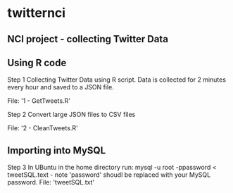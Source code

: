 # twitternci
NCI project - collecting Twitter Data
---------------------------------------------------------------------------------


Using R code
---------------------------------------------------------------------------------
Step 1
  Collecting Twitter Data using R script.
  Data is collected for 2 minutes every hour and saved to a JSON file.
  
  File: '1 - GetTweets.R'

Step 2
  Convert large JSON files to CSV files
  
  File: '2 - CleanTweets.R'

Importing into MySQL
---------------------------------------------------------------------------------
Step 3 
  In UBuntu in the home directory run:
  mysql -u root -ppassword < tweetSQL.text - note 'password' shoudl be replaced with your MySQL password.
  File: 'tweetSQL.txt'
  



